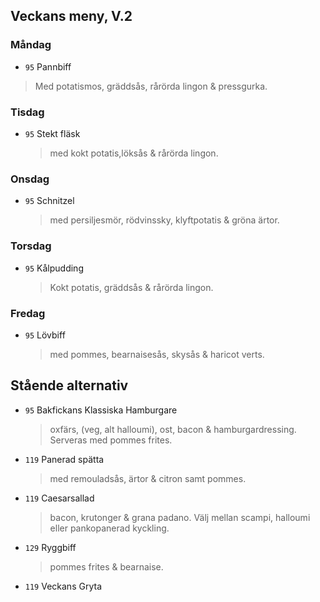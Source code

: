 ## Veckans meny, V.2

### Måndag 

*  `95` Pannbiff 
  > Med potatismos, gräddsås, rårörda lingon & pressgurka.
 
  


### Tisdag

* `95` Stekt fläsk
  > med kokt potatis,löksås & rårörda lingon.  
  


### Onsdag

* `95` Schnitzel 
  >  med persiljesmör, rödvinssky, klyftpotatis & gröna ärtor.



### Torsdag

* `95` Kålpudding 
  >    Kokt potatis, gräddsås & rårörda lingon. 


### Fredag

* `95` Lövbiff
  >  med pommes, bearnaisesås, skysås & haricot verts.


## Stående alternativ

* `95` Bakfickans Klassiska Hamburgare
  >oxfärs, (veg, alt halloumi), ost, bacon & hamburgardressing. Serveras med pommes frites.

* `119`  Panerad spätta
  >   med remouladsås, ärtor & citron samt pommes.

* `119` Caesarsallad
  > bacon, krutonger & grana padano. Välj mellan scampi, halloumi eller pankopanerad kyckling.
  
* `129` Ryggbiff
  > pommes frites & bearnaise.

* `119` Veckans Gryta 
  

